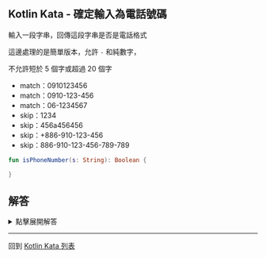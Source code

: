 ## Kotlin Kata - 確定輸入為電話號碼

輸入一段字串，回傳這段字串是否是電話格式

這邊處理的是簡單版本，允許 `-` 和純數字，

不允許短於 5 個字或超過 20 個字

- match：0910123456
- match：0910-123-456
- match：06-1234567
- skip：1234
- skip：456a456456
- skip：+886-910-123-456
- skip：886-910-123-456-789-789

```kotlin
fun isPhoneNumber(s: String): Boolean {

}
```

## 解答

<details>
  <summary>點擊展開解答</summary>

這題用來練習如何使用 regular expression 來進行字串判斷

我們可以嘗試用 `when` 將上述條件寫成單一表達式

```kotlin
fun isPhoneNumber(s: String) = when {
    s.length < 5 || s.length > 20 -> false
    else -> Regex("""[0-9-]+""") matches s
}
```

</details>

------

回到 [Kotlin Kata 列表](index.md)
  
